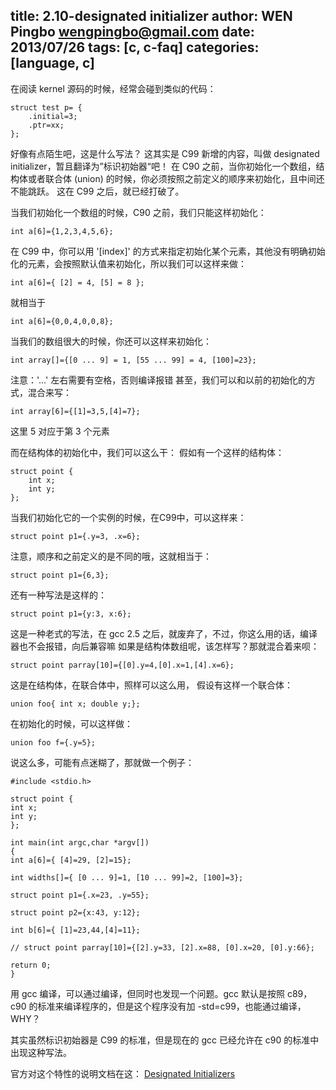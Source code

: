 title: 2.10-designated initializer
author: WEN Pingbo <wengpingbo@gmail.com>
date: 2013/07/26
tags: [c, c-faq]
categories: [language, c]
---

在阅读 kernel 源码的时候，经常会碰到类似的代码：

```
struct test p= {
	.initial=3;
	.ptr=xx;
};
```

好像有点陌生吧，这是什么写法？
这其实是 C99 新增的内容，叫做 designated initializer，暂且翻译为”标识初始器“吧！
在 C90 之前，当你初始化一个数组，结构体或者联合体 (union) 的时候，你必须按照之前定义的顺序来初始化，且中间还不能跳跃。
这在 C99 之后，就已经打破了。

<!-- more -->

当我们初始化一个数组的时候，C90 之前，我们只能这样初始化：

```
int a[6]={1,2,3,4,5,6};
```

在 C99 中，你可以用 '[index]' 的方式来指定初始化某个元素，其他没有明确初始化的元素，会按照默认值来初始化，所以我们可以这样来做：

```
int a[6]={ [2] = 4, [5] = 8 };
```

就相当于

```
int a[6]={0,0,4,0,0,8};
```

当我们的数组很大的时候，你还可以这样来初始化：

```
int array[]={[0 ... 9] = 1, [55 ... 99] = 4, [100]=23};
```

注意：'...' 左右需要有空格，否则编译报错
甚至，我们可以和以前的初始化的方式，混合来写：

```
int array[6]={[1]=3,5,[4]=7};
```

这里 5 对应于第 3 个元素

而在结构体的初始化中，我们可以这么干：
假如有一个这样的结构体：

```
struct point {
	int x;
	int y;
};
```

当我们初始化它的一个实例的时候，在C99中，可以这样来：

```
struct point p1={.y=3, .x=6};
```

注意，顺序和之前定义的是不同的哦，这就相当于：

```
struct point p1={6,3};
```

还有一种写法是这样的：

```
struct point p1={y:3, x:6};
```

这是一种老式的写法，在 gcc 2.5 之后，就废弃了，不过，你这么用的话，编译器也不会报错，向后兼容嘛
如果是结构体数组呢，该怎样写？那就混合着来呗：

```
struct point parray[10]={[0].y=4,[0].x=1,[4].x=6};
```

这是在结构体，在联合体中，照样可以这么用，
假设有这样一个联合体：

```
union foo{ int x; double y;};
```

在初始化的时候，可以这样做：

```
union foo f={.y=5};
```

说这么多，可能有点迷糊了，那就做一个例子：

```
#include <stdio.h>

struct point {
int x;
int y;
};

int main(int argc,char *argv[])
{
int a[6]={ [4]=29, [2]=15};

int widths[]={ [0 ... 9]=1, [10 ... 99]=2, [100]=3};

struct point p1={.x=23, .y=55};

struct point p2={x:43, y:12};

int b[6]={ [1]=23,44,[4]=11};

// struct point parray[10]={[2].y=33, [2].x=88, [0].x=20, [0].y:66};

return 0;
}
```

用 gcc 编译，可以通过编译，但同时也发现一个问题。gcc 默认是按照 c89，c90 的标准来编译程序的，但是这个程序没有加 -std=c99，也能通过编译，WHY？

其实虽然标识初始器是 C99 的标准，但是现在的 gcc 已经允许在 c90 的标准中出现这种写法。

官方对这个特性的说明文档在这： [Designated Initializers](http://gcc.gnu.org/onlinedocs/gcc/Designated-Inits.html)
